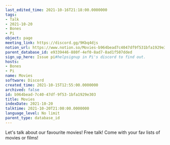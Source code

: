 ```yaml
---
last_edited_time: 2021-10-16T21:18:00.0000000
tags:
- Talk
- 2021-10-20
- Bones
- Pi
object: page
meeting_link: https://discord.gg/9Kbq4djs
notion_url: https://www.notion.so/Movies-b964bead7c4047df9f531bfa1929e303
parent_database_id: e9339446-880f-4ef0-8ad7-8ad1f507dded
sign_up_here: Issue pi#helpsignup in Pi's discord to find out.
hosts:
- Bones
- Pi
name: Movies
software: Discord
created_time: 2021-10-15T12:55:00.0000000
archived: false
id: b964bead-7c40-47df-9f53-1bfa1929e303
title: Movies
indexDate: 2021-10-20
talktime: 2021-10-20T21:00:00.0000000
language_level: No limit
parent_type: database_id
---
```


Let's talk about our favourite movies!
Free talk! Come with your fav lists of movies or films!


